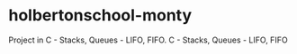 # holbertonschool-monty
Project in C - Stacks, Queues - LIFO, FIFO.
C - Stacks, Queues - LIFO, FIFO
